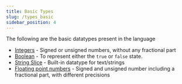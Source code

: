 ```yaml
---
title: Basic Types
slug: /types_basic
sidebar_position: 4
---
```


The following are the basic datatypes present in the language

- [Integers](/types/signed_and_unsigned_integers) - Signed or unsigned numbers, without any fractional part
- [Boolean](/types/bool) - To represent either the `true` or `false` state.
- [String Slice](/types/string_slice) - Built-in datatype for text/strings
- [Floating point numbers](/types/floating_point_numbers) - Signed and unsigned number including a fractional part, with different precisions

